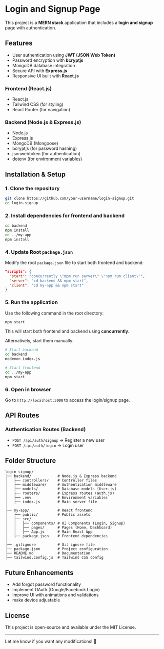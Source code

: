 # Login and Signup Page

This project is a **MERN stack** application that includes a **login and signup** page with authentication.

## Features
- User authentication using **JWT (JSON Web Token)**
- Password encryption with **bcryptjs**
- MongoDB database integration
- Secure API with **Express.js**
- Responsive UI built with **React.js**

### Frontend (React.js)
- React.js
- Tailwind CSS (for styling)
- React Router (for navigation)

### Backend (Node.js & Express.js)
- Node.js
- Express.js
- MongoDB (Mongoose)
- bcryptjs (for password hashing)
- jsonwebtoken (for authentication)
- dotenv (for environment variables)

## Installation & Setup

### 1. Clone the repository
```sh
git clone https://github.com/your-username/login-signup.git
cd login-signup
```

### 2. Install dependencies for frontend and backend
```sh
cd backend
npm install
cd ../my-app
npm install
```


### 4. Update Root `package.json`
Modify the root `package.json` file to start both frontend and backend:
```json
"scripts": {
  "start": "concurrently \"npm run server\" \"npm run client\"",
  "server": "cd backend && npm start",
  "client": "cd my-app && npm start"
}
```

### 5. Run the application
Use the following command in the root directory:
```sh
npm start
```
This will start both frontend and backend using **concurrently**.

Alternatively, start them manually:
```sh
# Start backend
cd backend
nodemon index.js

# Start frontend
cd ../my-app
npm start
```

### 6. Open in browser
Go to `http://localhost:3000` to access the login/signup page.

## API Routes
### **Authentication Routes (Backend)**
- `POST /api/auth/signup` → Register a new user
- `POST /api/auth/login` → Login user

## Folder Structure
```
login-signup/
│── backend/            # Node.js & Express backend
│   ├── controllers/    # Controller files
│   ├── middleware/     # Authentication middleware
│   ├── models/         # Database models (User.js)
│   ├── routers/        # Express routes (auth.js)
│   ├── .env            # Environment variables
│   ├── index.js        # Main server file
│
│── my-app/             # React frontend
│   ├── public/         # Public assets
│   ├── src/
│   │   ├── components/ # UI Components (Login, Signup)
│   │   ├── pages/      # Pages (Home, Dashboard)
│   │   ├── App.js      # Main React App
│   ├── package.json    # Frontend dependencies
│
│── .gitignore          # Git ignore file
│── package.json        # Project configuration
│── README.md           # Documentation
│── tailwind.config.js  # Tailwind CSS config
```

## Future Enhancements
- Add forgot password functionality
- Implement OAuth (Google/Facebook Login)
- Improve UI with animations and validations
- make device adjustable 

## License
This project is open-source and available under the MIT License.

---
Let me know if you want any modifications! 🚀

